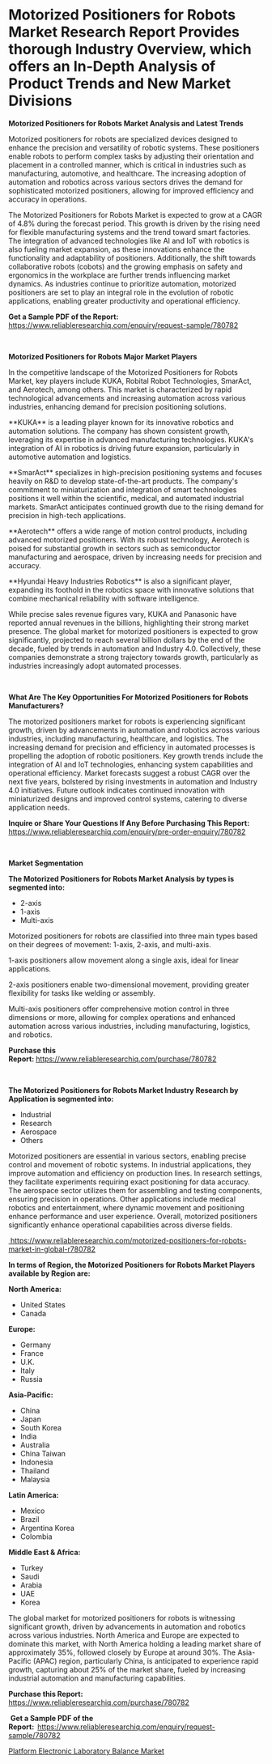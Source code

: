 <p><h1>Motorized Positioners for Robots Market Research Report Provides thorough Industry Overview, which offers an In-Depth Analysis of Product Trends and New Market Divisions</h1></p><p><strong>Motorized Positioners for Robots Market Analysis and Latest Trends</strong></p>
<p><p>Motorized positioners for robots are specialized devices designed to enhance the precision and versatility of robotic systems. These positioners enable robots to perform complex tasks by adjusting their orientation and placement in a controlled manner, which is critical in industries such as manufacturing, automotive, and healthcare. The increasing adoption of automation and robotics across various sectors drives the demand for sophisticated motorized positioners, allowing for improved efficiency and accuracy in operations.</p><p>The Motorized Positioners for Robots Market is expected to grow at a CAGR of 4.8% during the forecast period. This growth is driven by the rising need for flexible manufacturing systems and the trend toward smart factories. The integration of advanced technologies like AI and IoT with robotics is also fueling market expansion, as these innovations enhance the functionality and adaptability of positioners. Additionally, the shift towards collaborative robots (cobots) and the growing emphasis on safety and ergonomics in the workplace are further trends influencing market dynamics. As industries continue to prioritize automation, motorized positioners are set to play an integral role in the evolution of robotic applications, enabling greater productivity and operational efficiency.</p></p>
<p><strong>Get a Sample PDF of the Report:&nbsp;</strong> <a href="https://www.reliableresearchiq.com/enquiry/request-sample/780782?utm_campaign=2927&utm_medium=2&utm_source=Github&utm_content=ia&utm_term=26032025&utm_id=motorized-positioners-for-robots">https://www.reliableresearchiq.com/enquiry/request-sample/780782</a></p>
<p>&nbsp;</p>
<p><strong>Motorized Positioners for Robots Major Market Players</strong></p>
<p><p>In the competitive landscape of the Motorized Positioners for Robots Market, key players include KUKA, Robital Robot Technologies, SmarAct, and Aerotech, among others. This market is characterized by rapid technological advancements and increasing automation across various industries, enhancing demand for precision positioning solutions.</p><p>**KUKA** is a leading player known for its innovative robotics and automation solutions. The company has shown consistent growth, leveraging its expertise in advanced manufacturing technologies. KUKA's integration of AI in robotics is driving future expansion, particularly in automotive automation and logistics.</p><p>**SmarAct** specializes in high-precision positioning systems and focuses heavily on R&D to develop state-of-the-art products. The company's commitment to miniaturization and integration of smart technologies positions it well within the scientific, medical, and automated industrial markets. SmarAct anticipates continued growth due to the rising demand for precision in high-tech applications.</p><p>**Aerotech** offers a wide range of motion control products, including advanced motorized positioners. With its robust technology, Aerotech is poised for substantial growth in sectors such as semiconductor manufacturing and aerospace, driven by increasing needs for precision and accuracy.</p><p>**Hyundai Heavy Industries Robotics** is also a significant player, expanding its foothold in the robotics space with innovative solutions that combine mechanical reliability with software intelligence.</p><p>While precise sales revenue figures vary, KUKA and Panasonic have reported annual revenues in the billions, highlighting their strong market presence. The global market for motorized positioners is expected to grow significantly, projected to reach several billion dollars by the end of the decade, fueled by trends in automation and Industry 4.0. Collectively, these companies demonstrate a strong trajectory towards growth, particularly as industries increasingly adopt automated processes.</p></p>
<p>&nbsp;</p>
<p><strong>What Are The Key Opportunities For Motorized Positioners for Robots Manufacturers?</strong></p>
<p><p>The motorized positioners market for robots is experiencing significant growth, driven by advancements in automation and robotics across various industries, including manufacturing, healthcare, and logistics. The increasing demand for precision and efficiency in automated processes is propelling the adoption of robotic positioners. Key growth trends include the integration of AI and IoT technologies, enhancing system capabilities and operational efficiency. Market forecasts suggest a robust CAGR over the next five years, bolstered by rising investments in automation and Industry 4.0 initiatives. Future outlook indicates continued innovation with miniaturized designs and improved control systems, catering to diverse application needs.</p></p>
<p><strong>Inquire or Share Your Questions If Any Before Purchasing This Report:</strong> <a href="https://www.reliableresearchiq.com/enquiry/pre-order-enquiry/780782?utm_campaign=2927&utm_medium=2&utm_source=Github&utm_content=ia&utm_term=26032025&utm_id=motorized-positioners-for-robots">https://www.reliableresearchiq.com/enquiry/pre-order-enquiry/780782</a></p>
<p>&nbsp;</p>
<p><strong>Market Segmentation</strong></p>
<p><strong>The Motorized Positioners for Robots Market Analysis by types is segmented into:</strong></p>
<p><ul><li>2-axis</li><li>1-axis</li><li>Multi-axis</li></ul></p>
<p><p>Motorized positioners for robots are classified into three main types based on their degrees of movement: 1-axis, 2-axis, and multi-axis. </p><p>1-axis positioners allow movement along a single axis, ideal for linear applications. </p><p>2-axis positioners enable two-dimensional movement, providing greater flexibility for tasks like welding or assembly. </p><p>Multi-axis positioners offer comprehensive motion control in three dimensions or more, allowing for complex operations and enhanced automation across various industries, including manufacturing, logistics, and robotics.</p></p>
<p><strong>Purchase this Report:&nbsp;</strong><a href="https://www.reliableresearchiq.com/purchase/780782?utm_campaign=2927&utm_medium=2&utm_source=Github&utm_content=ia&utm_term=26032025&utm_id=motorized-positioners-for-robots">https://www.reliableresearchiq.com/purchase/780782</a></p>
<p>&nbsp;</p>
<p><strong>The Motorized Positioners for Robots Market Industry Research by Application is segmented into:</strong></p>
<p><ul><li>Industrial</li><li>Research</li><li>Aerospace</li><li>Others</li></ul></p>
<p><p>Motorized positioners are essential in various sectors, enabling precise control and movement of robotic systems. In industrial applications, they improve automation and efficiency on production lines. In research settings, they facilitate experiments requiring exact positioning for data accuracy. The aerospace sector utilizes them for assembling and testing components, ensuring precision in operations. Other applications include medical robotics and entertainment, where dynamic movement and positioning enhance performance and user experience. Overall, motorized positioners significantly enhance operational capabilities across diverse fields.</p></p>
<p><a href="https://www.reliableresearchiq.com/motorized-positioners-for-robots-market-in-global-r780782?utm_campaign=2927&utm_medium=2&utm_source=Github&utm_content=ia&utm_term=26032025&utm_id=motorized-positioners-for-robots">&nbsp;https://www.reliableresearchiq.com/motorized-positioners-for-robots-market-in-global-r780782</a></p>
<p><strong>In terms of Region, the Motorized Positioners for Robots Market Players available by Region are:</strong></p>
<p>
    <p> <strong> North America: </strong>
        <ul>
            <li>United States</li>
            <li>Canada</li>
        </ul>
        </p> 
    <p> <strong> Europe: </strong>
        <ul>
            <li>Germany</li>
            <li>France</li>
            <li>U.K.</li>
            <li>Italy</li>
            <li>Russia</li>
        </ul>
        </p> 
    <p> <strong> Asia-Pacific: </strong>
        <ul>
            <li>China</li>
            <li>Japan</li>
            <li>South Korea</li>
            <li>India</li>
            <li>Australia</li>
            <li>China Taiwan</li>
            <li>Indonesia</li>
            <li>Thailand</li>
            <li>Malaysia</li>
        </ul>
        </p> 
    <p> <strong> Latin America: </strong>
        <ul>
            <li>Mexico</li>
            <li>Brazil</li>
            <li>Argentina Korea</li>
            <li>Colombia</li>
        </ul>
        </p> 
    <p> <strong> Middle East & Africa: </strong>
        <ul>
            <li>Turkey</li>
            <li>Saudi</li>
            <li>Arabia</li>
            <li>UAE</li>
            <li>Korea</li>
        </ul>
    </p>
    </p>
<p><p>The global market for motorized positioners for robots is witnessing significant growth, driven by advancements in automation and robotics across various industries. North America and Europe are expected to dominate this market, with North America holding a leading market share of approximately 35%, followed closely by Europe at around 30%. The Asia-Pacific (APAC) region, particularly China, is anticipated to experience rapid growth, capturing about 25% of the market share, fueled by increasing industrial automation and manufacturing capabilities.</p></p>
<p><strong>Purchase this Report: </strong><a href="https://www.reliableresearchiq.com/purchase/780782?utm_campaign=2927&utm_medium=2&utm_source=Github&utm_content=ia&utm_term=26032025&utm_id=motorized-positioners-for-robots">https://www.reliableresearchiq.com/purchase/780782</a></p>
<p>&nbsp;<strong>Get a Sample PDF of the Report:&nbsp;&nbsp;</strong><a href="https://www.reliableresearchiq.com/enquiry/request-sample/780782?utm_campaign=2927&utm_medium=2&utm_source=Github&utm_content=ia&utm_term=26032025&utm_id=motorized-positioners-for-robots">https://www.reliableresearchiq.com/enquiry/request-sample/780782</a></p>
<p><strong></strong></p>
<p><p><a href="https://github.com/sapsaidamary/Market-Research-Report-List-1/blob/main/platform-electronic-laboratory-balance-market.md?utm_campaign=2927&utm_medium=2&utm_source=Github&utm_content=ia&utm_term=26032025&utm_id=motorized-positioners-for-robots">Platform Electronic Laboratory Balance Market</a></p></p>